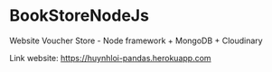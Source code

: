 # BookStoreNodeJs
Website Voucher Store - Node framework + MongoDB + Cloudinary

Link website: https://huynhloi-pandas.herokuapp.com
